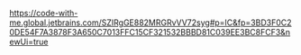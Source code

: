 https://code-with-me.global.jetbrains.com/SZIRgGE882MRGRvVV72syg#p=IC&fp=3BD3F0C20DE54F7A3878F3A650C7013FFC15CF321532BBBD81C039EE3BC8FCF3&newUi=true
